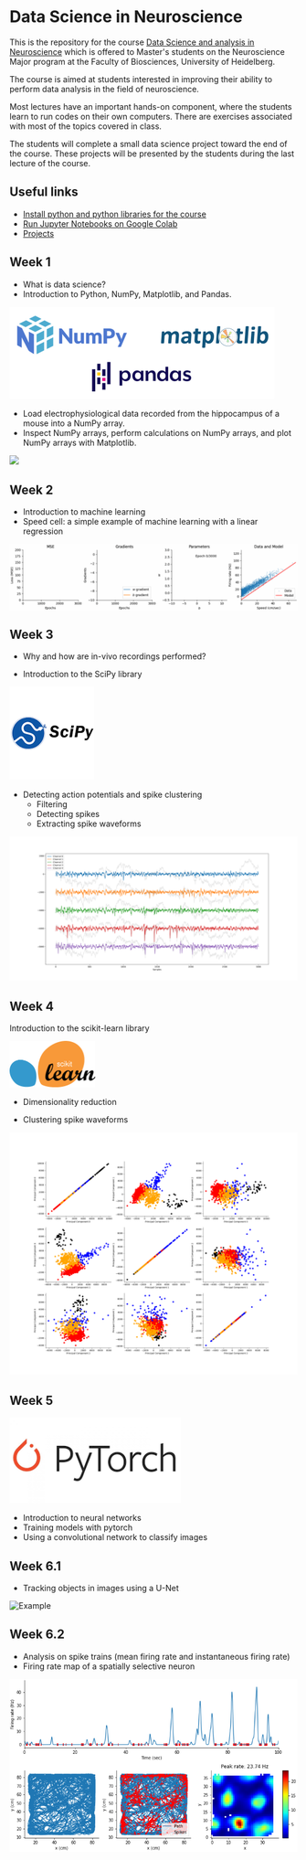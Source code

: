 # Data Science in Neuroscience

This is the repository for the course [Data Science and analysis in Neuroscience](https://lsf.uni-heidelberg.de/qisserver/rds?state=verpublish&status=init&vmfile=no&moduleCall=webInfo&publishConfFile=webInfo&publishSubDir=veranstaltung&veranstaltung.veranstid=375092&purge=y&topitem=lectures&subitem=editlecture&asi=al$3tixanI2BKb.VkKa2) which is offered to Master's students on the Neuroscience Major program at the  Faculty of Biosciences, University of Heidelberg.

The course is aimed at students interested in improving their ability to perform data analysis in the field of neuroscience. 

Most lectures have an important hands-on component, where the students learn to run codes on their own computers. There are exercises associated with most of the topics covered in class.

The students will complete a small data science project toward the end of the course. These projects will be presented by the students during the last lecture of the course.


## Useful links 

* [Install python and python libraries for the course](installation.md)
* [Run Jupyter Notebooks on Google Colab](colab.md)
* [Projects](projects.md)

## Week 1

* What is data science?
* Introduction to Python, NumPy, Matplotlib, and Pandas.
<div>
<img src="images/packages_logos.png"/>
</div>


* Load electrophysiological data recorded from the hippocampus of a mouse into a NumPy array.
* Inspect NumPy arrays, perform calculations on NumPy arrays, and plot NumPy arrays with Matplotlib.



<div>
<img src="images/shortRaw.png"/>
</div>

## Week 2

* Introduction to machine learning
* Speed cell: a simple example of machine learning with a linear regression

<div>
<img src="images/learning_animation/learning_animation.gif" width="1000" align="center">
</div>


## Week 3

* Why and how are in-vivo recordings performed?

* Introduction to the SciPy library
<div>
<img src="images/scipy.png"/>
</div>


* Detecting action potentials and spike clustering
  * Filtering
  * Detecting spikes
  * Extracting spike waveforms
  
<div>
<img src="images/filteredSignals.png"/>
</div>

## Week 4

Introduction to the scikit-learn library

<div>
<img src="images/scikit-learn.png" width="150" />
</div>

* Dimensionality reduction



* Clustering spike waveforms
  
<div>
<img src="images/pca.png" width="700"/>
</div>



## Week 5


<div>
<img src="images/pytorch.png" width="300"/>
</div>

* Introduction to neural networks
* Training models with pytorch
* Using a convolutional network to classify images

## Week 6.1

* Tracking objects in images using a U-Net

![Example](images/tracking_animation.gif)

## Week 6.2

* Analysis on spike trains (mean firing rate and instantaneous firing rate)
* Firing rate map of a spatially selective neuron

<div>
<img src="images/gridCellExample.png"/>
</div>
